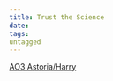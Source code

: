 ```yaml
---
title: Trust the Science
date: 
tags:
untagged
---
```

[AO3
Astoria/Harry](
https://archiveofourown.org/works?utf8=%E2%9C%93&commit=Sort+and+Filter&work_search%5Bsort_column%5D=word_count&include_work_search%5Bfandom_ids%5D%5B%5D=136512&include_work_search%5Bcharacter_ids%5D%5B%5D=1803&include_work_search%5Brelationship_ids%5D%5B%5D=145053&work_search%5Bother_tag_names%5D=&exclude_work_search%5Bcategory_ids%5D%5B%5D=23&exclude_work_search%5Bcategory_ids%5D%5B%5D=116&exclude_work_search%5Bcategory_ids%5D%5B%5D=2246&exclude_work_search%5Bfandom_ids%5D%5B%5D=27&exclude_work_search%5Bfandom_ids%5D%5B%5D=13999&exclude_work_search%5Bfandom_ids%5D%5B%5D=101375&exclude_work_search%5Bfandom_ids%5D%5B%5D=115613&exclude_work_search%5Bfandom_ids%5D%5B%5D=116304&exclude_work_search%5Bfandom_ids%5D%5B%5D=226657&exclude_work_search%5Bfandom_ids%5D%5B%5D=242462&exclude_work_search%5Bfandom_ids%5D%5B%5D=244259&exclude_work_search%5Bfandom_ids%5D%5B%5D=245368&exclude_work_search%5Bfandom_ids%5D%5B%5D=269708&exclude_work_search%5Bfandom_ids%5D%5B%5D=7625681&exclude_work_search%5Bfandom_ids%5D%5B%5D=11055523&exclude_work_search%5Bfandom_ids%5D%5B%5D=22001796&exclude_work_search%5Brelationship_ids%5D%5B%5D=2390&exclude_work_search%5Brelationship_ids%5D%5B%5D=5067&exclude_work_search%5Brelationship_ids%5D%5B%5D=9510&exclude_work_search%5Brelationship_ids%5D%5B%5D=10760&exclude_work_search%5Brelationship_ids%5D%5B%5D=12954&exclude_work_search%5Brelationship_ids%5D%5B%5D=46159&exclude_work_search%5Brelationship_ids%5D%5B%5D=94709&exclude_work_search%5Brelationship_ids%5D%5B%5D=107187&work_search%5Bexcluded_tag_names%5D=Good+Severus+Snape%2CNice+Severus+Snape%2CProtective+Severus+Snape%2CSeveritus+%7C+Severus+Snape+is+Harry+Potter%27s+Parent%2CFemale+Harry+Potter%2CFemale+Harry%2CSlash%2CPre-Slash%2CMale+Slash%2CGood+Malfoy+Family+%28Harry+Potter%29%2CGood+Draco+Malfoy%2CHarry+Potter%2FTom+Riddle%2CHarry+Potter%2FTom+Riddle+%7C+Voldemort%2CHarry+Potter+%26+Tom+Riddle%2CHarry+Potter+%26+Tom+Riddle+%7C+Voldemort%2CTom+Riddle%2FGinny+Weasley%2CTom+Riddle+%26+Ginny+Weasley%2CTom+Riddle+%7C+Voldemort%2FGinny+Weasley%2CTom+Riddle+%7C+Voldemort+%26+Ginny+Weasley%2CHermione+Granger%2FHarry+Potter%2FRon+Weasley%2CHermione+Granger%2FSeverus+Snape%2CSirius+Black%2FHermione+Granger%2CHermione+Granger%2FRemus+Lupin%2CHarry+Potter%2FNymphadora+Tonks%2CFleur+Delacour%2FHarry+Potter%2CFleur+Delacour%2FHermione+Granger%2CInfidelity%2CConsensual+Infidelity%2CEmotional+Infidelity%2CGinny+Weasley+Bashing&work_search%5Bcrossover%5D=&work_search%5Bcomplete%5D=&work_search%5Bwords_from%5D=&work_search%5Bwords_to%5D=&work_search%5Bdate_from%5D=&work_search%5Bdate_to%5D=&work_search%5Bquery%5D=&work_search%5Blanguage_id%5D=en&tag_id=Harry+Potter+-+J*d*+K*d*+Rowling
)


